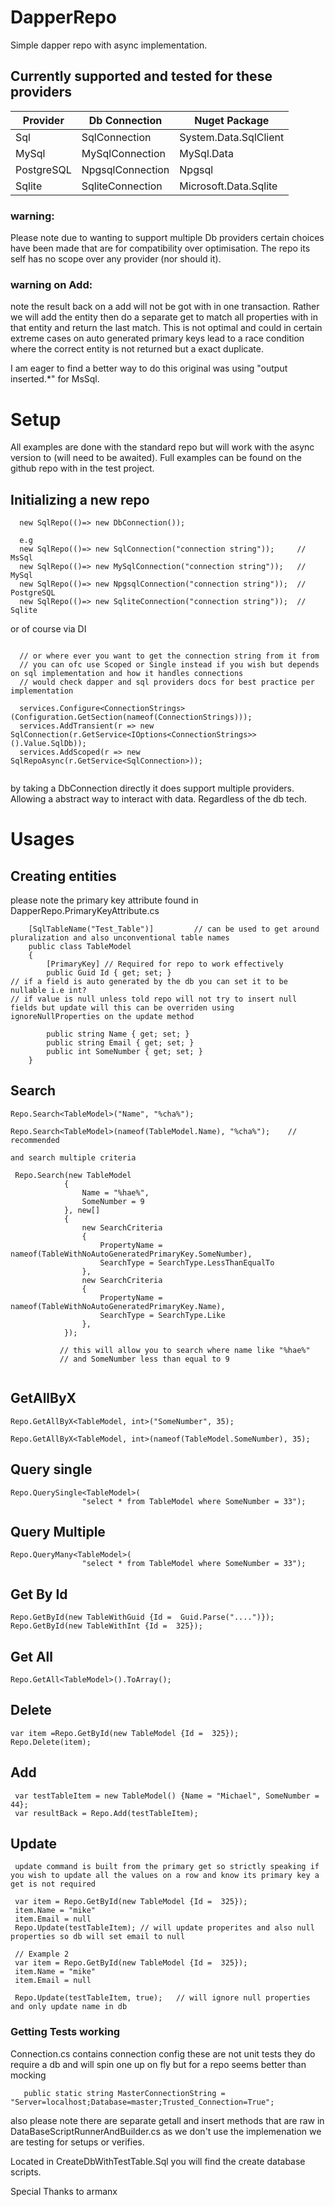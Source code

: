 # DapperRepo

Simple dapper repo with async implementation.


## Currently supported and tested for these providers

| Provider   | Db Connection    | Nuget Package         |
|------------|------------------|-----------------------|
| Sql        | SqlConnection    | System.Data.SqlClient |
| MySql      | MySqlConnection  | MySql.Data            |
| PostgreSQL | NpgsqlConnection | Npgsql                |
| Sqlite     | SqliteConnection | Microsoft.Data.Sqlite |


### warning:
Please note due to wanting to support multiple Db providers certain choices have been made that are for compatibility over optimisation.
The repo its self has no scope over any provider (nor should it). 

### warning on Add:
note the result back on a add will not be got with in one transaction. 
Rather we will add the entity then do a separate get to match all properties with in that entity and return the last match.
This is not optimal and could in certain extreme cases on auto generated primary keys lead to a race condition where the correct entity is not returned but a exact duplicate.


I am eager to find a better way to do this original was using "output inserted.*" for MsSql.



# Setup

All examples are done with the standard repo but will work with the async version to (will need to be awaited).
Full examples can be found on the github repo with in the test project.

## Initializing a new repo
```
  new SqlRepo(()=> new DbConnection());
  
  e.g
  new SqlRepo(()=> new SqlConnection("connection string"));     // MsSql
  new SqlRepo(()=> new MySqlConnection("connection string"));   // MySql
  new SqlRepo(()=> new NpgsqlConnection("connection string"));  // PostgreSQL
  new SqlRepo(()=> new SqliteConnection("connection string"));  // Sqlite
  ```
or of course via DI
```
  
  // or where ever you want to get the connection string from it from
  // you can ofc use Scoped or Single instead if you wish but depends on sql implementation and how it handles connections
  // would check dapper and sql providers docs for best practice per implementation 
  
  services.Configure<ConnectionStrings>(Configuration.GetSection(nameof(ConnectionStrings)));
  services.AddTransient(r => new SqlConnection(r.GetService<IOptions<ConnectionStrings>>().Value.SqlDb));
  services.AddScoped(r => new SqlRepoAsync(r.GetService<SqlConnection>));
  
```
by taking a DbConnection directly it does support multiple providers. Allowing a abstract way to interact with data. 
Regardless of the db tech.



# Usages

## Creating entities
please note the primary key attribute found in DapperRepo.PrimaryKeyAttribute.cs

```
    [SqlTableName("Test_Table")]         // can be used to get around pluralization and also unconventional table names  
    public class TableModel
    {
        [PrimaryKey] // Required for repo to work effectively
        public Guid Id { get; set; }
// if a field is auto generated by the db you can set it to be nullable i.e int? 
// if value is null unless told repo will not try to insert null fields but update will this can be overriden using ignoreNullProperties on the update method 

        public string Name { get; set; }
        public string Email { get; set; }
        public int SomeNumber { get; set; }
    }
```

## Search
```
Repo.Search<TableModel>("Name", "%cha%"); 

Repo.Search<TableModel>(nameof(TableModel.Name), "%cha%");    // recommended 

and search multiple criteria

 Repo.Search(new TableModel
            {
                Name = "%hae%",
                SomeNumber = 9
            }, new[]
            {
                new SearchCriteria
                {
                    PropertyName = nameof(TableWithNoAutoGeneratedPrimaryKey.SomeNumber),
                    SearchType = SearchType.LessThanEqualTo
                },
                new SearchCriteria
                {
                    PropertyName = nameof(TableWithNoAutoGeneratedPrimaryKey.Name),
                    SearchType = SearchType.Like
                },
            });
            
           // this will allow you to search where name like "%hae%" 
           // and SomeNumber less than equal to 9
            
```

## GetAllByX
```
Repo.GetAllByX<TableModel, int>("SomeNumber", 35);

Repo.GetAllByX<TableModel, int>(nameof(TableModel.SomeNumber), 35);
```

## Query single
```
Repo.QuerySingle<TableModel>(
                "select * from TableModel where SomeNumber = 33");
```


## Query Multiple
```
Repo.QueryMany<TableModel>(
                "select * from TableModel where SomeNumber = 33");
```

## Get By Id
```
Repo.GetById(new TableWithGuid {Id =  Guid.Parse("....")});
Repo.GetById(new TableWithInt {Id =  325});
```

## Get All
```
Repo.GetAll<TableModel>().ToArray();
```

## Delete
```
var item =Repo.GetById(new TableModel {Id =  325});
Repo.Delete(item);
```


## Add
```
 var testTableItem = new TableModel() {Name = "Michael", SomeNumber = 44};
 var resultBack = Repo.Add(testTableItem);
```

## Update
```
 update command is built from the primary get so strictly speaking if you wish to update all the values on a row and know its primary key a get is not required

 var item = Repo.GetById(new TableModel {Id =  325});
 item.Name = "mike"
 item.Email = null
 Repo.Update(testTableItem); // will update properites and also null properties so db will set email to null

 // Example 2
 var item = Repo.GetById(new TableModel {Id =  325});
 item.Name = "mike"
 item.Email = null
 
 Repo.Update(testTableItem, true);   // will ignore null properties and only update name in db
```


### Getting Tests working
Connection.cs contains connection config these are not unit tests they do require a db and will spin one up on fly but for a repo seems better than mocking
```
   public static string MasterConnectionString = "Server=localhost;Database=master;Trusted_Connection=True";
```

also please note there are separate getall and insert methods that are raw in  DataBaseScriptRunnerAndBuilder.cs as we don't use the implemenation we are testing for setups or verifies.



Located in CreateDbWithTestTable.Sql you will find the create database scripts.




Special Thanks to armanx
